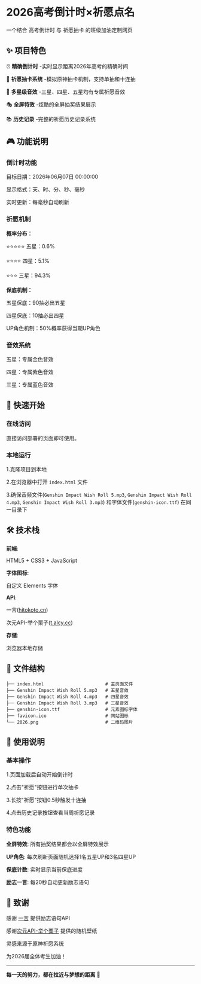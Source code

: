 # 2026高考倒计时×祈愿点名

一个结合 高考倒计时 与 祈愿抽卡 的班级加油定制网页


## ✨ 项目特色

⏰ **精确倒计时**    -实时显示距离2026年高考的精确时间

🎲 **祈愿抽卡系统**    -模拟原神抽卡机制，支持单抽和十连抽

🎵 **多星级音效**    -三星、四星、五星均有专属祈愿音效

🎭 **全屏特效**    -炫酷的全屏抽奖结果展示

📚 **历史记录**    -完整的祈愿历史记录系统


## 🎮 功能说明

### 倒计时功能

目标日期：2026年06月07日 00:00:00

显示格式：天、时、分、秒、毫秒

实时更新：每毫秒自动刷新

### 祈愿机制

**概率分布：**

⭐⭐⭐⭐⭐ 五星：0.6%

⭐⭐⭐⭐ 四星：5.1%

⭐⭐⭐ 三星：94.3%

**保底机制：**

五星保底：90抽必出五星

四星保底：10抽必出四星

UP角色机制：50%概率获得当期UP角色

### 音效系统

五星：专属金色音效

四星：专属紫色音效

三星：专属蓝色音效

## 🚀 快速开始

### 在线访问

直接访问部署的页面即可使用。

### 本地运行

1.克隆项目到本地

2.在浏览器中打开 `index.html`     文件

3.确保音频文件(`Genshin Impact Wish Roll 5.mp3`, `Genshin Impact Wish Roll 4.mp3`, `Genshin Impact Wish Roll 3.mp3`) 和字体文件(`genshin-icon.ttf`) 在同一目录下

## 🛠 技术栈

**前端**:

HTML5 + CSS3 + JavaScript

**字体图标**:

自定义 Elements 字体

**API**:

一言([hitokoto.cn](https://hitokoto.cn/))

次元API-举个栗子([t.alcy.cc](https://t.alcy.cc/pc))

**存储**:

浏览器本地存储

## 📁 文件结构

```text
├── index.html                       # 主页面文件
├── Genshin Impact Wish Roll 5.mp3   # 五星音效
├── Genshin Impact Wish Roll 4.mp3   # 四星音效
├── Genshin Impact Wish Roll 3.mp3   # 三星音效
├── genshin-icon.ttf                 # 元素图标字体
├── favicon.ico                      # 网站图标
└── 2026.png                         # 二维码图片
```

## 🎯 使用说明

### 基本操作

1.页面加载后自动开始倒计时

2.点击"祈愿"按钮进行单次抽卡

3.长按"祈愿"按钮0.5秒触发十连抽

4.点击历史记录按钮查看当周祈愿记录

### 特色功能

**全屏特效**: 所有抽奖结果都会以全屏特效展示

**UP角色**: 每次刷新页面随机选择1名五星UP和3名四星UP

**保底计数**: 实时显示当前保底进度

**励志一言**: 每20秒自动更新励志语句


## 🙏 致谢

感谢 [一言](https://hitokoto.cn/) 提供励志语句API

感谢[次元API-举个栗子](https://t.alcy.cc/) 提供的随机壁纸

灵感来源于原神祈愿系统

为2026届全体考生加油！

---

**每一天的努力，都在拉近与梦想的距离** 💫
